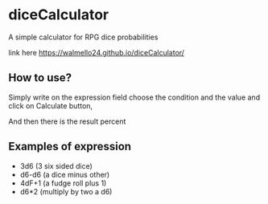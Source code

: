# diceCalculator
A simple calculator for RPG dice probabilities

link here https://walmello24.github.io/diceCalculator/

## How to use?
Simply write on the expression
field choose the condition and
the value and click on
Calculate button,

And then there is the result
percent

## Examples of expression
 - 3d6 (3 six sided dice)
 - d6-d6 (a dice minus other)
 - 4dF+1 (a fudge roll plus 1)
 - d6*2 (multiply by two a d6)
